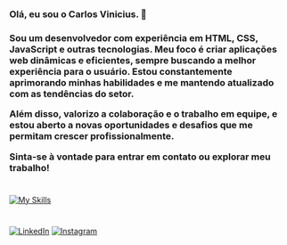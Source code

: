 <h3>Olá, eu sou o Carlos Vinicius. 👋 <h3/>
<p/>Sou um desenvolvedor com experiência em HTML, CSS, JavaScript e outras tecnologias. Meu foco é criar aplicações web dinâmicas e eficientes, sempre buscando a melhor experiência para o usuário. Estou constantemente aprimorando minhas habilidades e me mantendo atualizado com as tendências do setor.

Além disso, valorizo a colaboração e o trabalho em equipe, e estou aberto a novas oportunidades e desafios que me permitam crescer profissionalmente.

Sinta-se à vontade para entrar em contato ou explorar meu trabalho!</p>
<h1></h1>

[![My Skills](https://skillicons.dev/icons?i=html,css,js,ts,bootstrap,react,nodejs,express,prisma,mysql,npm,git,godot,figma,vscode,windows)](https://skillicons.dev)

<h1></h1>
 
[![LinkedIn](https://img.shields.io/badge/linkedin-%230077B5.svg?style=for-the-badge&logo=linkedin&logoColor=white)](https://www.linkedin.com/in/carlos-vinicius-souza-e-santos-914661327)
[![Instagram](https://img.shields.io/badge/Instagram-%23E4405F.svg?style=for-the-badge&logo=Instagram&logoColor=white)](https://www.instagram.com/devspiders?igsh=ZmhiNnExN2Z6bXNu)
